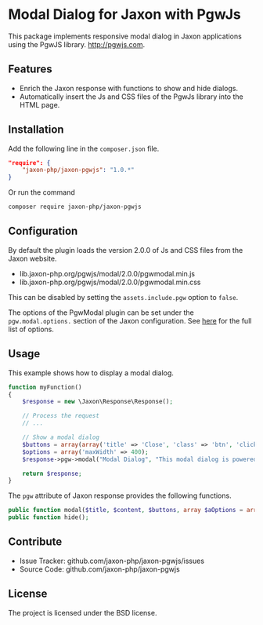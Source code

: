 Modal Dialog for Jaxon with PgwJs
=================================

This package implements responsive modal dialog in Jaxon applications using the PgwJS library.
http://pgwjs.com.

Features
--------

- Enrich the Jaxon response with functions to show and hide dialogs.
- Automatically insert the Js and CSS files of the PgwJs library into the HTML page.

Installation
------------

Add the following line in the `composer.json` file.
```json
"require": {
    "jaxon-php/jaxon-pgwjs": "1.0.*"
}
```

Or run the command
```bash
composer require jaxon-php/jaxon-pgwjs
```

Configuration
------------

By default the plugin loads the version 2.0.0 of Js and CSS files from the Jaxon website.

- lib.jaxon-php.org/pgwjs/modal/2.0.0/pgwmodal.min.js
- lib.jaxon-php.org/pgwjs/modal/2.0.0/pgwmodal.min.css

This can be disabled by setting the `assets.include.pgw` option to `false`.

The options of the PgwModal plugin can be set under the `pgw.modal.options.` section of the Jaxon configuration.
See [here](http://pgwjs.com/pgwmodal/) for the full list of options.

Usage
-----

This example shows how to display a modal dialog.
```php
function myFunction()
{
    $response = new \Jaxon\Response\Response();

    // Process the request
    // ...

    // Show a modal dialog
    $buttons = array(array('title' => 'Close', 'class' => 'btn', 'click' => 'close'));
    $options = array('maxWidth' => 400);
    $response->pgw->modal("Modal Dialog", "This modal dialog is powered by PgwModal!!", $buttons, $options);

    return $response;
}
```

The `pgw` attribute of Jaxon response provides the following functions.
```php
public function modal($title, $content, $buttons, array $aOptions = array());   // Show a modal dialog
public function hide();                                                         // Hide the modal dialog
```

Contribute
----------

- Issue Tracker: github.com/jaxon-php/jaxon-pgwjs/issues
- Source Code: github.com/jaxon-php/jaxon-pgwjs

License
-------

The project is licensed under the BSD license.
